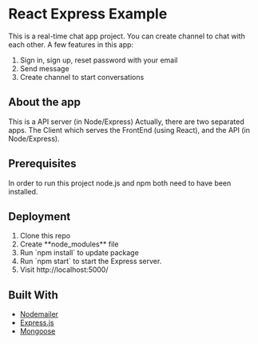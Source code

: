 # React Express Example
This is a real-time chat app project. You can create channel to chat with each other.
A few features in this app:
<ol>
<li>Sign in, sign up, reset password with your email</li>
<li>Send message</li>
<li>Create channel to start conversations</li>
</ol>

## About the app 
This is a API server (in Node/Express)
Actually, there are two separated apps. The Client which serves the FrontEnd (using React), and the API (in Node/Express).

## Prerequisites
In order to run this project node.js and npm both need to have been installed.

## Deployment
<ol>
<li>Clone this repo</li>
<li>Create **node_modules** file</li>
<li>Run `npm install` to update package</li>
<li>Run `npm start` to start the Express server.</li>
<li>Visit http://localhost:5000/</li>
</ol>

## Built With
* [Nodemailer](https://nodemailer.com/)
* [Express.js](https://expressjs.com/)
* [Mongoose](https://mongoosejs.com/)
